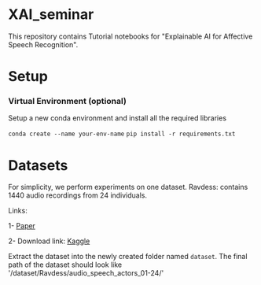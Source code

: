 # XAI_seminar
This repository contains Tutorial notebooks for "Explainable AI for Affective Speech Recognition".

# Setup
### Virtual Environment (optional)
Setup a new conda environment and install all the required libraries

`conda create --name your-env-name`
`pip install -r requirements.txt`

# Datasets
For simplicity, we perform experiments on one dataset. 
Ravdess: contains 1440 audio recordings from 24 individuals.
 
Links: 

1- [Paper](https://journals.plos.org/plosone/article?id=10.1371/journal.pone.0196391)

2- Download link: [Kaggle](https://www.kaggle.com/datasets/uwrfkaggler/ravdess-emotional-speech-audio)

Extract the dataset into the newly created folder named `dataset`.
The final path of the dataset should look like '/dataset/Ravdess/audio_speech_actors_01-24/'






